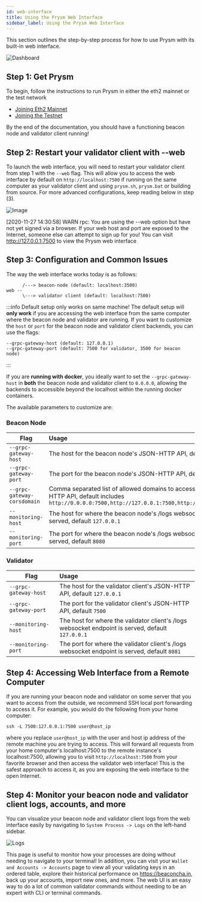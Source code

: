 ```yaml
---
id: web-interface
title: Using the Prysm Web Interface
sidebar_label: Using the Prysm Web Interface
---
```


This section outlines the step-by-step process for how to use Prysm with its built-in web interface.

![Dashboard](/img/webdashboard.png "Main Dashboard")

## Step 1: Get Prysm

To begin, follow the instructions to run Prysm in either the eth2 mainnet or the test network

- [Joining Eth2 Mainnet](/docs/mainnet/joining-eth2)
- [Joining the Testnet](/docs/testnet/pyrmont)

By the end of the documentation, you should have a functioning beacon node and validator client running!

## Step 2: Restart your validator client with --web

To launch the web interface, you will need to restart your validator client from step 1 with the `--web` flag. This will allow you to access the web interface by default on `http://localhost:7500` if running on the same computer as your validator client and using `prysm.sh`, `prysm.bat` or building from source. For more advanced configurations, keep reading below in step (3).

![Image](/img/walletcreate.png)

[2020-11-27 14:30:58]  WARN rpc: You are using the --web option but have not yet signed via a browser. If your web host and port are exposed to the Internet, someone else can attempt to sign up for you! You can visit http://127.0.0.1:7500 to view the Prysm web interface

## Step 3: Configuration and Common Issues

The way the web interface works today is as follows:

```text
      /---> beacon-node (default: localhost:3500)
web -- 
      \---> validator client (default: localhost:7500)
```

:::info Default setup only works on same machine!
The default setup will **only work** if you are accessing the web interface from the same computer where the beacon node and validator are running. If you want to customize the `host` or `port` for the beacon node and validator client backends, you can use the flags:
```
--grpc-gateway-host (default: 127.0.0.1)
--grpc-gateway-port (default: 7500 for validator, 3500 for beacon node)
```
:::


If you are **running with docker**, you ideally want to set the `--grpc-gateway-host` in **both** the beacon node and validator client to `0.0.0.0`, allowing the backends to accessible beyond the localhost within the running docker containers.

The available parameters to customize are:

### Beacon Node
| Flag          | Usage         |
| ------------- |:-------------|
|`--grpc-gateway-host` | The host for the beacon node's JSON-HTTP API, default `127.0.0.1`
|`--grpc-gateway-port` | The port for the beacon node's JSON-HTTP API, default `3500`
|`--grpc-gateway-corsdomain` | Comma separated list of allowed domains to access the JSON-HTTP API, default includes `http://0.0.0.0:7500,http://127.0.0.1:7500,http://localhost:7500`
|`--monitoring-host` | The host for where the beacon node's /logs websocket endpoint is served, default `127.0.0.1`
|`--monitoring-port` | The port for where the beacon node's /logs websocket endpoint is served, default `8080`

### Validator
| Flag          | Usage         |
| ------------- |:-------------|
|`--grpc-gateway-host` | The host for the validator client's JSON-HTTP API, default `127.0.0.1`
|`--grpc-gateway-port` | The port for the validator client's JSON-HTTP API, default `7500`
|`--monitoring-host` | The host for where the validator client's /logs websocket endpoint is served, default `127.0.0.1`
|`--monitoring-port` | The port for where the validator client's /logs websocket endpoint is served, default `8081`

## Step 4: Accessing Web Interface from a Remote Computer

If you are running your beacon node and validator on some server that you want to access from the outside, we recommend SSH local port forwarding to access it. For example, you would do the following from your home computer:

```
ssh -L 7500:127.0.0.1:7500 user@host_ip
```

where you replace `user@host_ip` with the user and host ip address of the remote machine you are trying to access. This will forward all requests from your home computer's localhost:7500 to the remote instance's localhost:7500, allowing you to visit `http://localhost:7500` from your favorite browser and then access the validator web interface! This is the safest approach to access it, as you are exposing the web interface to the open Internet.

## Step 4: Monitor your beacon node and validator client logs, accounts, and more

You can visualize your beacon node and validator client logs from the web interface easily by navigating to `System Process -> Logs` on the left-hand sidebar.

![Logs](/img/logs.png "Logs")

This page is useful to monitor how your processes are doing without needing to navigate to your terminal! In addition, you can visit your `Wallet and Accounts -> Accounts` page to view all your validating keys in an ordered table, explore their historical performance on https://beaconcha.in, back up your accounts, import new ones, and more. The web UI is an easy way to do a lot of common validator commands without needing to be an expert with CLI or terminal commands.

